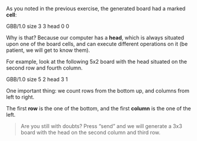 As you noted in the previous exercise, the generated board had a marked **cell**:
 
<gs-board>
  GBB/1.0
    size 3 3
    head 0 0
</gs-board> 


Why is that? Because our computer has a **head**, which is always situated upon one of the board cells, and can execute different operations on it (be patient, we will get to know them).
 
For example, look at the following 5x2 board with the head situated on the second row and fourth column.

<gs-board>
  GBB/1.0
    size 5 2
    head 3 1
</gs-board>
 
One important thing: we count rows from the bottom up, and columns from left to right.
 
The first **row** is the one of the bottom, and the first **column** is the one of the left.

> Are you still with doubts? Press “send” and we will generate a 3x3 board with the head on the second column and third row.
